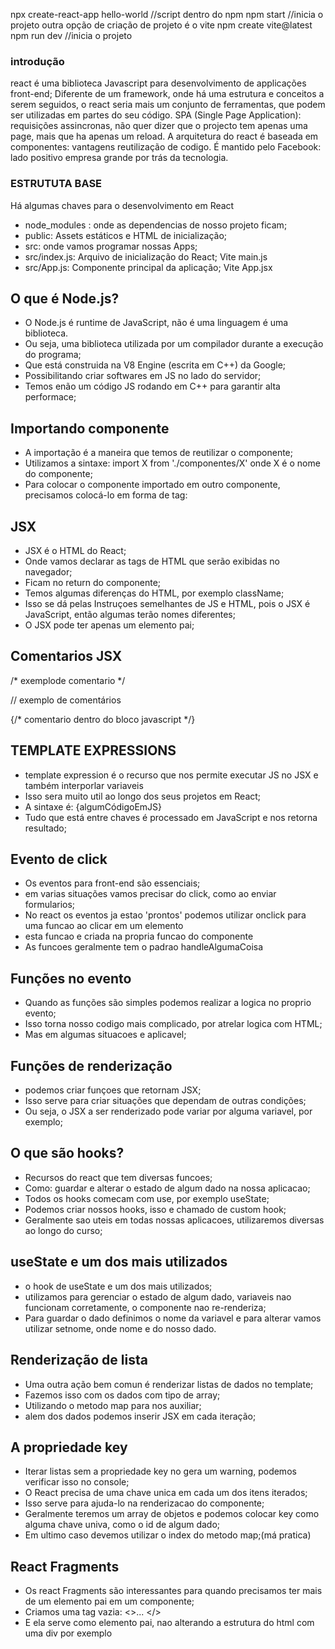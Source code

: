 npx create-react-app hello-world //script dentro do npm
npm start //inicia o projeto
outra opção de criação de projeto é o vite
npm create vite@latest
npm run dev //inicia o projeto

### introdução
react é uma biblioteca Javascript para desenvolvimento 
de applicações front-end;
Diferente de um framework, onde há uma estrutura e conceitos a serem seguidos, o react seria mais um conjunto de ferramentas, que podem ser utilizadas em partes do seu código.
SPA (Single Page Application): requisições assincronas, não quer dizer que o projecto tem apenas uma page, mais que ha apenas um reload.
A arquitetura do react é baseada em componentes: vantagens reutilização de codigo.
É mantido pelo Facebook: lado positivo empresa grande por trás da tecnologia.

### ESTRUTUTA BASE

Há algumas chaves para o desenvolvimento em React
* node_modules : onde as dependencias de nosso projeto ficam;
* public: Assets estáticos e HTML de inicialização;
* src: onde vamos programar nossas Apps;
* src/index.js: Arquivo de inicialização do React; Vite main.js
* src/App.js: Componente principal da aplicação; Vite App.jsx

## O que é Node.js?
* O Node.js é runtime de JavaScript, não é uma linguagem é uma biblioteca.
* Ou seja, uma biblioteca utilizada por um compilador durante a execução do programa;
* Que está construida na V8 Engine (escrita em C++) da Google;
* Possibilitando criar softwares em JS no lado do servidor;
* Temos enão um código JS rodando em C++ para garantir alta performace;

## Importando componente
* A importação é a maneira que temos de reutilizar o componente;
* Utilizamos a sintaxe: import X from './componentes/X' onde X é o nome do componente;
* Para colocar o componente importado em outro componente, precisamos colocá-lo em forma de tag: <FirstComponent />

## JSX 
* JSX é o HTML do React;
* Onde vamos declarar as tags de HTML que serão exibidas no navegador;
* Ficam no return do componente;
* Temos algumas diferenças do HTML, por exemplo className;
* Isso se dá pelas Instruçoes semelhantes de JS e HTML,  pois o JSX é JavaScript, então algumas terão nomes diferentes;
* O JSX pode ter apenas um elemento pai;

## Comentarios JSX

/*
exemplode comentario 
*/

// exemplo de comentários 

{/* comentario dentro do bloco javascript */}

## TEMPLATE EXPRESSIONS
* template expression é o recurso que nos permite executar JS no JSX e também interporlar variaveis
* Isso sera muito util ao longo dos seus projetos em React;
* A sintaxe é: {algumCódigoEmJS}
* Tudo que está entre chaves é processado em JavaScript e nos retorna resultado;

## Evento de click
* Os eventos para front-end são essenciais;
* em varias situações vamos precisar do click, como ao enviar formularios;
* No react os eventos ja estao 'prontos' podemos utilizar onclick para uma funcao ao clicar em um elemento
* esta funcao e criada na propria funcao do componente
* As funcoes geralmente tem o padrao handleAlgumaCoisa

## Funções no evento
* Quando as funções são simples podemos realizar a logica no proprio evento;
* Isso torna nosso codigo mais complicado, por atrelar logica com HTML;
* Mas em algumas situacoes e aplicavel;

## Funções de renderização
* podemos criar funçoes que retornam JSX;
* Isso serve para criar situações que dependam de outras condições;
* Ou seja, o JSX a ser renderizado pode variar por alguma variavel, por exemplo;

## O que são hooks?
* Recursos do react que tem diversas funcoes;
* Como: guardar e alterar o estado de algum dado na nossa aplicacao;
* Todos os hooks comecam com use, por exemplo useState;
* Podemos criar nossos hooks, isso e chamado de custom hook;
* Geralmente sao uteis em todas nossas aplicacoes, utilizaremos diversas ao longo do curso;

## useState e um dos mais utilizados
* o hook de useState e um dos mais utilizados;
* utilizamos para gerenciar o estado de algum dado, variaveis nao funcionam corretamente, o componente nao re-renderiza;
* Para guardar o dado definimos o nome da variavel e para alterar vamos utilizar setnome, onde nome e do nosso dado.

## Renderização de lista
* Uma outra ação bem comun é renderizar listas de dados no template;
* Fazemos isso com os dados com tipo de array;
* Utilizando o metodo map para nos auxiliar;
* alem dos dados podemos inserir JSX em cada iteração;

## A propriedade key
* Iterar  listas sem a propriedade key no gera um warning, podemos verificar isso no console;
* O React precisa de uma chave unica em cada um dos itens iterados;
* Isso serve para ajuda-lo na renderizacao do componente;
* Geralmente teremos um array de objetos e podemos colocar key como alguma chave univa, como o id de algum dado;
* Em ultimo caso devemos utilizar o index do metodo map;(má pratica)

## React Fragments
* Os react Fragments são interessantes para quando precisamos ter mais de um elemento pai em um componente;
* Criamos uma tag vazia: <>... </>
* E ela serve como elemento pai, nao alterando a estrutura do html com uma div por exemplo









